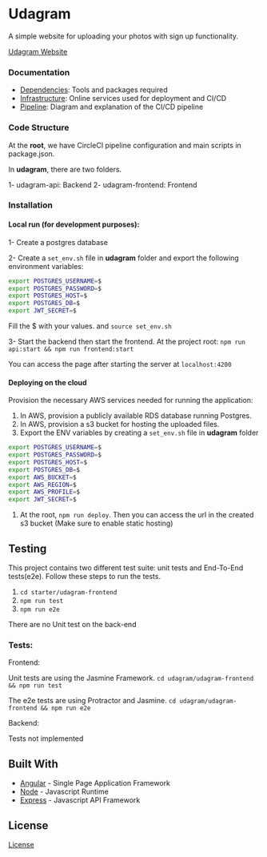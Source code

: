 # Udagram

A simple website for uploading your photos with sign up functionality.

[Udagram Website](http://image-filtering-bucket-944182564155.s3-website-us-east-1.amazonaws.com/home)

### Documentation

- [Dependencies](docs/dependencies.md): Tools and packages required
- [Infrastructure](docs/infrastructure.md): Online services used for deployment and CI/CD
- [Pipeline](docs/pipeline.md): Diagram and explanation of the CI/CD pipeline

### Code Structure

At the **root**, we have CircleCI pipeline configuration and main scripts in package.json.

In **udagram**, there are two folders.

1- udagram-api: Backend
2- udagram-frontend: Frontend

### Installation

#### Local run (for development purposes):

1- Create a postgres database

2- Create a ```set_env.sh``` file in **udagram** folder and export the following environment variables:

```bash
export POSTGRES_USERNAME=$
export POSTGRES_PASSWORD=$
export POSTGRES_HOST=$
export POSTGRES_DB=$
export JWT_SECRET=$
```
Fill the $ with your values. and ```source set_env.sh```

3- Start the backend then start the frontend. At the project root:
```npm run api:start && npm run frontend:start```

You can access the page after starting the server at ```localhost:4200```

#### Deploying on the cloud
Provision the necessary AWS services needed for running the application:

1. In AWS, provision a publicly available RDS database running Postgres.
2. In AWS, provision a s3 bucket for hosting the uploaded files.
3. Export the ENV variables by creating a ```set_env.sh``` file in **udagram** folder
```bash
export POSTGRES_USERNAME=$
export POSTGRES_PASSWORD=$
export POSTGRES_HOST=$
export POSTGRES_DB=$
export AWS_BUCKET=$
export AWS_REGION=$
export AWS_PROFILE=$
export JWT_SECRET=$
```
1. At the root, ```npm run deploy```. Then you can access the url in the created s3 bucket (Make sure to enable static hosting)
## Testing

This project contains two different test suite: unit tests and End-To-End tests(e2e). Follow these steps to run the tests.

1. `cd starter/udagram-frontend`
1. `npm run test`
1. `npm run e2e`

There are no Unit test on the back-end

### Tests:

Frontend:

Unit tests are using the Jasmine Framework.
```cd udagram/udagram-frontend && npm run test```

The e2e tests are using Protractor and Jasmine.
```cd udagram/udagram-frontend && npm run e2e```

Backend:

Tests not implemented
## Built With

- [Angular](https://angular.io/) - Single Page Application Framework
- [Node](https://nodejs.org) - Javascript Runtime
- [Express](https://expressjs.com/) - Javascript API Framework

## License

[License](LICENSE.txt)
